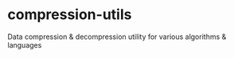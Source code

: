 # compression-utils
Data compression &amp; decompression utility for various algorithms &amp; languages
